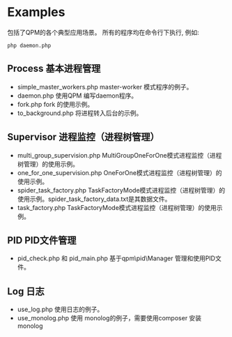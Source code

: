 # Examples
包括了QPM的各个典型应用场景。
所有的程序均在命令行下执行, 例如:
```
php daemon.php
```

## Process 基本进程管理
* simple_master_workers.php	master-worker 模式程序的例子。
* daemon.php	使用QPM 编写daemon程序。
* fork.php	fork 的使用示例。
* to_background.php 将进程转入后台的示例。

## Supervisor 进程监控（进程树管理）
* multi_group_supervision.php	MultiGroupOneForOne模式进程监控（进程树管理）的使用示例。
* one_for_one_supervision.php	OneForOne模式进程监控（进程树管理）的使用示例。
* spider_task_factory.php	TaskFactoryMode模式进程监控（进程树管理）的使用示例。spider_task_factory_data.txt是其数据文件。
* task_factory.php TaskFactoryMode模式进程监控（进程树管理）的使用示例。

## PID PID文件管理
* pid_check.php	和 pid_main.php	基于qpm\pid\Manager 管理和使用PID文件。

## Log 日志
* use_log.php 使用日志的例子。
* use_monolog.php 使用 monolog的例子，需要使用composer 安装 monolog